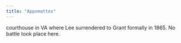 ```yaml
---
title: "Appomattox"
---
```

courthouse in VA where Lee surrendered to Grant formally in 1865. No battle took place here.

